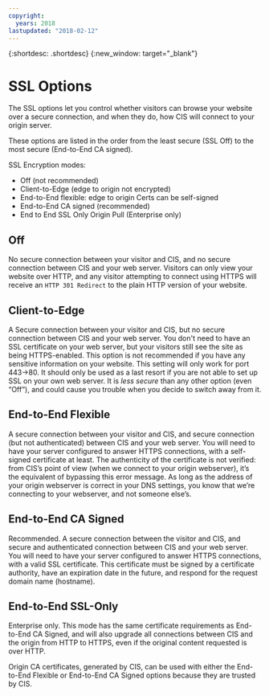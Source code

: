 ```yaml
---
copyright:
  years: 2018
lastupdated: "2018-02-12"
---
```


{:shortdesc: .shortdesc}
{:new_window: target="_blank"}

# SSL Options
The SSL options let you control whether visitors can browse your website over a secure connection, and when they do, how CIS will connect to your origin server.

These options are listed in the order from the least secure (SSL Off) to the most secure (End-to-End CA signed). 

SSL Encryption modes:

 * Off (not recommended)
 * Client-to-Edge (edge to origin not encrypted) 
 * End-to-End flexible: edge to origin Certs can be self-signed 
 * End-to-End CA signed (recommended)
 * End to End SSL Only Origin Pull (Enterprise only)

## Off 
No secure connection between your visitor and CIS, and no secure connection between CIS and your web server. Visitors can only view your website over HTTP, and any visitor attempting to connect using HTTPS will receive an `HTTP 301 Redirect` to the plain HTTP version of your website.

## Client-to-Edge
A Secure connection between your visitor and CIS, but no secure connection between CIS and your web server. You don't need to have an SSL certificate on your web server, but your visitors still see the site as being HTTPS-enabled. This option is not recommended if you have any sensitive information on your website. This setting will only work for port 443->80. It should only be used as a last resort if you are not able to set up SSL on your own web server. It is _less secure_ than any other option (even “Off”), and could cause you trouble when you decide to switch away from it.

## End-to-End Flexible
A secure connection between your visitor and CIS, and secure connection (but not authenticated) between CIS and your web server. You will need to have your server configured to answer HTTPS connections, with a self-signed certificate at least. The authenticity of the certificate is not verified: from CIS’s point of view (when we connect to your origin webserver), it’s the equivalent of bypassing this error message. As long as the address of your origin webserver is correct in your DNS settings, you know that we’re connecting to your webserver, and not someone else’s.

## End-to-End CA Signed
Recommended. A secure connection between the visitor and CIS, and secure and authenticated connection between CIS and your web server. You will need to have your server configured to answer HTTPS connections, with a valid SSL certificate. This certificate must be signed by a certificate authority, have an expiration date in the future, and respond for the request domain name (hostname).

## End-to-End SSL-Only
Enterprise only. This mode has the same certificate requirements as End-to-End CA Signed, and will also upgrade all connections between CIS and the origin from HTTP to HTTPS, even if the original content requested is over HTTP.

Origin CA certificates, generated by CIS, can be used with either the End-to-End Flexible or End-to-End CA Signed options because they are trusted by CIS.
